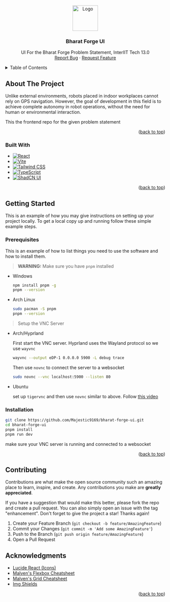 <!-- Improved compatibility of back to top link: See: https://github.com/Majestic9169/bharat-forge-ui/pull/73 -->
<a id="readme-top"></a>
<!--
*** Thanks for checking out the bharat-forge-ui. If you have a suggestion
*** that would make this better, please fork the repo and create a pull request
*** or simply open an issue with the tag "enhancement".
*** Don't forget to give the project a star!
*** Thanks again! Now go create something AMAZING! :D
-->



<!-- PROJECT SHIELDS -->
<!--
*** I'm using markdown "reference style" links for readability.
*** Reference links are enclosed in brackets [ ] instead of parentheses ( ).
*** See the bottom of this document for the declaration of the reference variables
*** for contributors-url, forks-url, etc. This is an optional, concise syntax you may use.
*** https://www.markdownguide.org/basic-syntax/#reference-style-links
-->
<!-- [![Contributors][contributors-shield]][contributors-url] -->
<!-- [![Forks][forks-shield]][forks-url] -->
<!-- [![Stargazers][stars-shield]][stars-url] -->
<!-- [![Issues][issues-shield]][issues-url] -->


<!-- PROJECT LOGO -->
<br />
<div align="center">
  <a href="https://github.com/Majestic9169/bharat-forge-ui">
    <img src="https://www.bharatforge.com/assets/images/kalyani-logo.jpg" alt="Logo" width="80" height="80">
  </a>

  <h3 align="center">Bharat Forge UI</h3>

  <p align="center">
    UI For the Bharat Forge Problem Statement, InterIIT Tech 13.0
    <br />
    <!-- <a href="https://github.com/Majestic9169/bharat-forge-ui">View Demo</a> -->
    <!-- · -->
    <a href="https://github.com/Majestic9169/bharat-forge-ui/issues/new?labels=bug&template=bug-report---.md">Report Bug</a>
    ·
    <a href="https://github.com/Majestic9169/bharat-forge-ui/issues/new?labels=enhancement&template=feature-request---.md">Request Feature</a>
  </p>
</div>



<!-- TABLE OF CONTENTS -->
<details>
  <summary>Table of Contents</summary>
  <ol>
    <li>
      <a href="#about-the-project">About The Project</a>
      <ul>
        <li><a href="#built-with">Built With</a></li>
      </ul>
    </li>
    <li>
      <a href="#getting-started">Getting Started</a>
      <ul>
        <li><a href="#prerequisites">Prerequisites</a></li>
        <li><a href="#installation">Installation</a></li>
      </ul>
    </li>
    <li><a href="#usage">Usage</a></li>
    <li><a href="#roadmap">Roadmap</a></li>
    <li><a href="#contributing">Contributing</a></li>
    <li><a href="#license">License</a></li>
    <li><a href="#contact">Contact</a></li>
    <li><a href="#acknowledgments">Acknowledgments</a></li>
  </ol>
</details>



<!-- ABOUT THE PROJECT -->
## About The Project

<!-- [![Product Name Screen Shot][product-screenshot]](https://example.com) -->

Unlike external environments, robots placed in indoor workplaces cannot rely on GPS navigation.
However, the goal of development in this field is to achieve complete autonomy in 
robot operations, without the need for human or environmental interaction.

This the frontend repo for the given problem statement

<p align="right">(<a href="#readme-top">back to top</a>)</p>



### Built With

* [![React][React.js]][React-url]
* [![Vite][Vite]][Vite-url]
* [![Tailwind CSS][TailwindCSS]][Tailwind-url]
* [![TypeScript][TypeScript]][TypeScript-url]
* [![ShadCN UI][ShadCN]][ShadCN-url]

<p align="right">(<a href="#readme-top">back to top</a>)</p>



<!-- GETTING STARTED -->
## Getting Started

This is an example of how you may give instructions on setting up your project locally.
To get a local copy up and running follow these simple example steps.

### Prerequisites

This is an example of how to list things you need to use the software and how to install them.
> **WARNING:** Make sure you have `pnpm` installed
* Windows
  ```sh
  npm install pnpm -g
  pnpm --version
  ```
* Arch Linux
  ```sh
  sudo pacman -S pnpm
  pnpm --version
  ```

> Setup the VNC Server
* Arch/Hyprland
  
  First start the VNC server. Hyprland uses the Wayland protocol so we use `wayvnc`
  ```sh
  wayvnc --output eDP-1 0.0.0.0 5900 -L debug trace
  ```
  Then use `novnc` to connect the server to a websocket
  ```sh
  sudo novnc --vnc localhost:5900 --listen 80
  ```
* Ubuntu
  
    set up `tigervnc` and then use `novnc` similar to above. Follow [this video](https://www.youtube.com/watch?v=fyY6ovGbTO4)

### Installation

```sh
git clone https://github.com/Majestic9169/bharat-forge-ui.git
cd bharat-forge-ui
pnpm install
pnpm run dev
```

make sure your VNC server is running and connected to a websocket

<p align="right">(<a href="#readme-top">back to top</a>)</p>



<!-- USAGE EXAMPLES -->
<!-- ## Usage -->
<!---->
<!-- Use this space to show useful examples of how a project can be used. Additional screenshots, code examples and demos work well in this space. You may also link to more resources. -->
<!---->
<!-- <p align="right">(<a href="#readme-top">back to top</a>)</p> -->



<!-- ROADMAP -->
<!-- ## Roadmap -->
<!---->
<!-- - [x] Add Changelog -->
<!-- - [x] Add back to top links -->
<!-- - [ ] Add Additional Templates w/ Examples -->
<!-- - [ ] Add "components" document to easily copy & paste sections of the readme -->
<!-- - [ ] Multi-language Support -->
<!--     - [ ] Chinese -->
<!--     - [ ] Spanish -->
<!---->
<!-- See the [open issues](https://github.com/Majestic9169/bharat-forge-ui/issues) for a full list of proposed features (and known issues). -->
<!---->
<!-- <p align="right">(<a href="#readme-top">back to top</a>)</p> -->



<!-- CONTRIBUTING -->
## Contributing

Contributions are what make the open source community such an amazing place to learn, inspire, and create. Any contributions you make are **greatly appreciated**.

If you have a suggestion that would make this better, please fork the repo and create a pull request. You can also simply open an issue with the tag "enhancement".
Don't forget to give the project a star! Thanks again!

<!-- 1. Fork the Project -->
1. Create your Feature Branch (`git checkout -b feature/AmazingFeature`)
1. Commit your Changes (`git commit -m 'Add some AmazingFeature'`)
1. Push to the Branch (`git push origin feature/AmazingFeature`)
1. Open a Pull Request

<!-- ### Top contributors: -->
<!---->
<!-- <a href="https://github.com/Majestic9169/bharat-forge-ui/graphs/contributors"> -->
<!--   <img src="https://contrib.rocks/image?repo=Majestic9169/bharat-forge-ui" alt="contrib.rocks image" /> -->
<!-- </a> -->
<!---->
<!-- <p align="right">(<a href="#readme-top">back to top</a>)</p> -->


<!-- LICENSE -->
<!-- ## License -->
<!---->
<!-- Distributed under the MIT License. See `LICENSE.txt` for more information. -->
<!---->
<!-- <p align="right">(<a href="#readme-top">back to top</a>)</p> -->



<!-- CONTACT -->
<!-- ## Contact -->
<!---->
<!-- Your Name - [@your_twitter](https://twitter.com/your_username) - email@example.com -->
<!---->
<!-- Project Link: [https://github.com/your_username/repo_name](https://github.com/your_username/repo_name) -->
<!---->
<!-- <p align="right">(<a href="#readme-top">back to top</a>)</p> -->



<!-- ACKNOWLEDGMENTS -->
## Acknowledgments

* [Lucide React (Icons)](https://lucide.dev/)
* [Malven's Flexbox Cheatsheet](https://flexbox.malven.co/)
* [Malven's Grid Cheatsheet](https://grid.malven.co/)
* [Img Shields](https://shields.io)

<p align="right">(<a href="#readme-top">back to top</a>)</p>



<!-- MARKDOWN LINKS & IMAGES -->
<!-- https://www.markdownguide.org/basic-syntax/#reference-style-links -->
[contributors-shield]: https://img.shields.io/github/contributors/Majestic9169/bharat-forge-ui.svg?style=for-the-badge
[contributors-url]: https://github.com/Majestic9169/bharat-forge-ui/graphs/contributors
[forks-shield]: https://img.shields.io/github/forks/Majestic9169/bharat-forge-ui.svg?style=for-the-badge
[forks-url]: https://github.com/Majestic9169/bharat-forge-ui/network/members
[stars-shield]: https://img.shields.io/github/stars/Majestic9169/bharat-forge-ui.svg?style=for-the-badge
[stars-url]: https://github.com/Majestic9169/bharat-forge-ui/stargazers
[issues-shield]: https://img.shields.io/github/issues/Majestic9169/bharat-forge-ui.svg?style=for-the-badge
[issues-url]: https://github.com/Majestic9169/bharat-forge-ui/issues
[React.js]: https:/img.shields.io/badge/React-20232A?style=for-the-badge&logo=react&logoColor=61DAFB
[React-url]: https://reactjs.org/
[Vite]: https://img.shields.io/badge/Vite-646CFF?style=for-the-badge&logo=vite&logoColor=FFFFFF
[Vite-url]: https://vite.dev/
[TailwindCSS]: https://img.shields.io/badge/Tailwind%20CSS-06B6D4?style=for-the-badge&logo=tailwind-css&logoColor=white
[Tailwind-url]: https://tailwindcss.com/
[TypeScript]: https://img.shields.io/badge/TypeScript-007ACC?style=for-the-badge&logo=typescript&logoColor=white
[TypeScript-url]: https://www.typescriptlang.org/
[ShadCN]: https://img.shields.io/badge/ShadCN%20UI-4A5568?style=for-the-badge&logo=react&logoColor=white
[ShadCN-url]: https://ui.shadcn.com/
